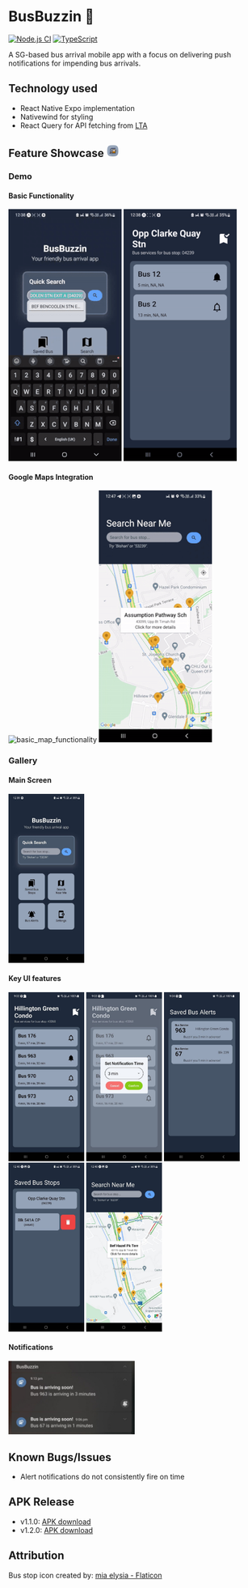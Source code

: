 # BusBuzzin :bus:

[![Node.js CI](https://github.com/KeeJin/BusBuzzin/actions/workflows/node.js.yml/badge.svg?branch=main)](https://github.com/KeeJin/BusBuzzin/actions/workflows/node.js.yml)
[![TypeScript](https://badges.frapsoft.com/typescript/code/typescript.svg?v=101)](https://github.com/ellerbrock/typescript-badges/)

A SG-based bus arrival mobile app with a focus on delivering push notifications for impending bus arrivals.

## Technology used

- React Native Expo implementation
- Nativewind for styling
- React Query for API fetching from [LTA](https://datamall.lta.gov.sg/content/datamall/en/dynamic-data.html)

## Feature Showcase <img alt="logo" src="src/assets/logo.png" width="25">

### Demo

#### Basic Functionality

<p float="left">
<img alt="quick_search_functionality" src="app_showcase/v1.2.0/quick_search_functionality.gif">
<img alt="swipe_to_delete_functionality" src="app_showcase/v1.2.0/swipe_to_delete_functionality.gif">
</p>

#### Google Maps Integration

<p float="left">
<img alt="basic_map_functionality" src="app_showcase/v1.2.0/basic_map_functionality.gif">
<img alt="map_search_functionality" src="app_showcase/v1.2.0/map_search_functionality.gif">
</p>

### Gallery

#### Main Screen

<img alt="main_screen" src="app_showcase/v1.2.0/main_screen.jpg" width="150">

#### Key UI features

<p float="left">
<img alt="bus_service_dashboard" src="app_showcase/v1.1.0/bus_service_dashboard.jpg" width="150">  
<img alt="set_alert_modal" src="app_showcase/v1.1.0/set_alert_modal.jpg" width="150">  
<img alt="saved_bus_alerts" src="app_showcase/v1.1.0/saved_bus_alerts.jpg" width="150">  
<img alt="swipe_to_delete" src="app_showcase/v1.2.0/swipe_to_delete.jpg" width="150">   
<img alt="maps" src="app_showcase/v1.2.0/maps.jpg" width="150">  
</p>

#### Notifications

<img alt="notifications" src="app_showcase/v1.1.0/notifications.jpg" width="250">

## Known Bugs/Issues
- Alert notifications do not consistently fire on time

## APK Release

- v1.1.0: [APK download](https://www.dropbox.com/scl/fi/o5xuwqjcvkejuqv3aw6iz/BusBuzz_v1.1.0.apk?rlkey=xl6f1m1ondh1e5raz6swhbql5&dl=0)
- v1.2.0: [APK download](https://www.dropbox.com/scl/fi/rfrprjtymllx9eklvnhhn/BusBuzzin_v1.2.0.apk?rlkey=fijj4v4ofzjqd3yha4bgoirm5&dl=0)

## Attribution

Bus stop icon created by: <a href="https://www.flaticon.com/free-icons/bus-stop" title="bus stop icons"> mia elysia - Flaticon</a>

